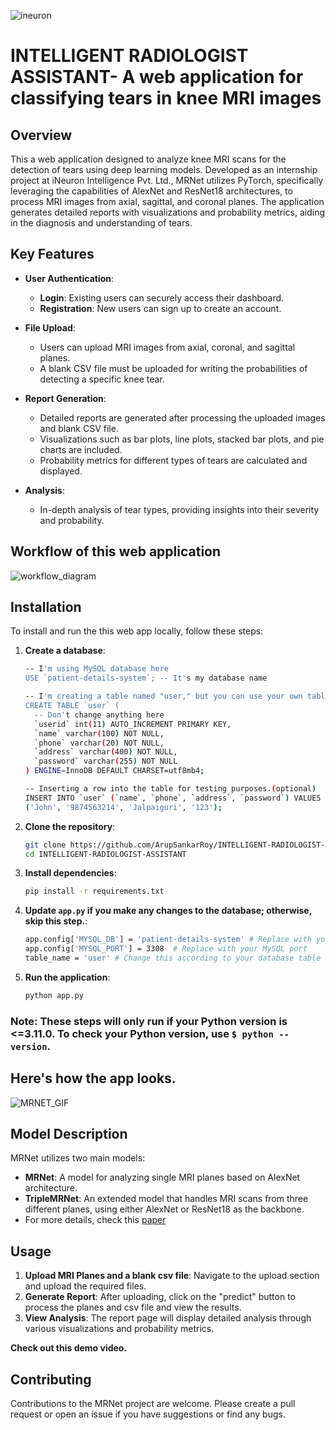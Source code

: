 ![ineuron](https://user-images.githubusercontent.com/57321948/196933065-4b16c235-f3b9-4391-9cfe-4affcec87c35.png)
# INTELLIGENT RADIOLOGIST ASSISTANT- A web application for classifying tears in knee MRI images


## Overview

This a web application designed to analyze knee MRI scans for the detection of tears using deep learning models. Developed as an internship project at iNeuron Intelligence Pvt. Ltd., MRNet utilizes PyTorch, specifically leveraging the capabilities of AlexNet and ResNet18 architectures, to process MRI images from axial, sagittal, and coronal planes. The application generates detailed reports with visualizations and probability metrics, aiding in the diagnosis and understanding of tears.

## Key Features

- **User Authentication**: 
  - **Login**: Existing users can securely access their dashboard.
  - **Registration**: New users can sign up to create an account.

- **File Upload**: 
  - Users can upload MRI images from axial, coronal, and sagittal planes.
  - A blank CSV file must be uploaded for writing the probabilities of detecting a specific knee tear.

- **Report Generation**: 
  - Detailed reports are generated after processing the uploaded images and blank CSV file.
  - Visualizations such as bar plots, line plots, stacked bar plots, and pie charts are included.
  - Probability metrics for different types of tears are calculated and displayed.

- **Analysis**:
  - In-depth analysis of tear types, providing insights into their severity and probability.
 
## Workflow of this web application
![workflow_diagram](https://github.com/ArupSankarRoy/INTELLIGENT-RADIOLOGIST-ASSISTANT/assets/115450599/a2067030-2178-4fc8-9030-daecb4feb40b)


## Installation

To install and run the this web app locally, follow these steps:
1. **Create a database**:
    ```sh
    -- I'm using MySQL database here
    USE `patient-details-system`; -- It's my database name

    -- I'm creating a table named "user," but you can use your own table name.
    CREATE TABLE `user` (
      -- Don't change anything here
      `userid` int(11) AUTO_INCREMENT PRIMARY KEY,
      `name` varchar(100) NOT NULL,
      `phone` varchar(20) NOT NULL,
      `address` varchar(400) NOT NULL,
      `password` varchar(255) NOT NULL
    ) ENGINE=InnoDB DEFAULT CHARSET=utf8mb4;

    -- Inserting a row into the table for testing purposes.(optional)
    INSERT INTO `user` (`name`, `phone`, `address`, `password`) VALUES
    ('John', '9874563214', 'Jalpaiguri', '123');
    ```

2. **Clone the repository**:
   ```sh
   git clone https://github.com/ArupSankarRoy/INTELLIGENT-RADIOLOGIST-ASSISTANT.git
   cd INTELLIGENT-RADIOLOGIST-ASSISTANT
   ```

3. **Install dependencies**:
   ```sh
   pip install -r requirements.txt
   ```
4. **Update `app.py` if you make any changes to the database; otherwise, skip this step.**:
   ```sh
   app.config['MYSQL_DB'] = 'patient-details-system' # Replace with your MySQL database name
   app.config['MYSQL_PORT'] = 3308  # Replace with your MySQL port
   table_name = 'user' # Change this according to your database table name
   ```
5. **Run the application**:
   ```sh
   python app.py
   ```
### Note: These steps will only run if your Python version is <=3.11.0. To check your Python version, use `$ python --version`.

## Here's how the app looks.
![MRNET_GIF](https://github.com/ArupSankarRoy/INTELLIGENT-RADIOLOGIST-ASSISTANT/assets/115450599/372e4f44-fb65-4231-98b5-f788b13e2144)


## Model Description
MRNet utilizes two main models:

- **MRNet**: A model for analyzing single MRI planes based on AlexNet architecture.
- **TripleMRNet**: An extended model that handles MRI scans from three different planes, using either AlexNet or ResNet18 as the backbone.
- For more details, check this [paper](https://journals.plos.org/plosmedicine/article?id=10.1371/journal.pmed.1002699) 


## Usage

1. **Upload MRI Planes and a blank csv file**: Navigate to the upload section and upload the required files.
2. **Generate Report**: After uploading, click on the "predict" button to process the planes and csv file and view the results.
3. **View Analysis**: The report page will display detailed analysis through various visualizations and probability metrics.

**Check out this demo video.**
## Contributing

Contributions to the MRNet project are welcome. Please create a pull request or open an issue if you have suggestions or find any bugs.

